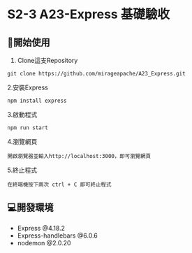 # S2-3  A23-Express 基礎驗收

## 🔗開始使用

1. Clone這支Repository
```
git clone https://github.com/mirageapache/A23_Express.git

```
2.安裝Express
```
npm install express
```
3.啟動程式
```
npm run start
```
4.瀏覽網頁
```
開啟瀏覽器並輸入http://localhost:3000，即可瀏覽網頁
```
5.終止程式
```
在終端機按下兩次 ctrl + C 即可終止程式
```

## 💻開發環境
+ Express @4.18.2
+ Express-handlebars @6.0.6
+ nodemon @2.0.20




